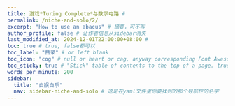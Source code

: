 ```yaml
---
title: 游戏*Turing Complete*与数字电路 # 
permalink: /niche-and-solo/2/
excerpt: "How to use an abacus" # 摘要，可不写
author_profile: false # 让作者信息从sidebar消失
last_modified_at: 2024-12-01T22:00:00+08:00 # 
toc: true # true, false都可以
toc_label: "目录" # or left blank
toc_icon: "cog" # null or heart or cag, anyway corresponding Font Awesome icon name (without fa prefix)
toc_sticky: true # "Stick" table of contents to the top of a page. true: toc floats. false: toc fixed
words_per_minute: 200 
sidebar:
  title: "自娱自乐"
  nav: sidebar-niche-and-solo # 这是在yaml文件里你要找到的那个导航栏的名字
---
```

